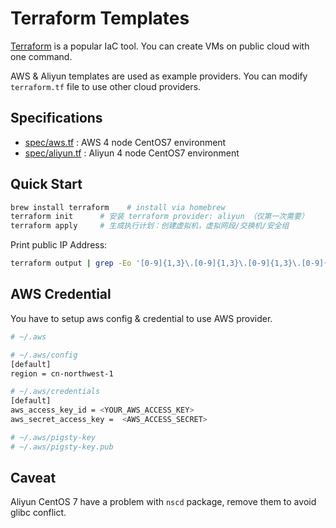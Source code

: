 # Terraform Templates

[Terraform](https://www.terraform.io/) is a popular IaC tool.
You can create VMs on public cloud with one command.

AWS & Aliyun templates are used as example providers. 
You can modify `terraform.tf` file to use other cloud providers.



## Specifications

* [spec/aws.tf](spec/aws.tf) : AWS 4 node CentOS7 environment
* [spec/aliyun.tf](spec/aliyun.tf) : Aliyun 4 node CentOS7 environment



## Quick Start

```bash
brew install terraform    # install via homebrew
terraform init      # 安装 terraform provider: aliyun （仅第一次需要）
terraform apply     # 生成执行计划：创建虚拟机，虚拟网段/交换机/安全组
```

Print public IP Address:

```bash
terraform output | grep -Eo '[0-9]{1,3}\.[0-9]{1,3}\.[0-9]{1,3}\.[0-9]{1,3}'
```



## AWS Credential

You have to setup aws config & credential to use AWS provider. 

```bash
# ~/.aws

# ~/.aws/config
[default]
region = cn-northwest-1

# ~/.aws/credentials
[default]
aws_access_key_id = <YOUR_AWS_ACCESS_KEY>
aws_secret_access_key =  <AWS_ACCESS_SECRET>

# ~/.aws/pigsty-key
# ~/.aws/pigsty-key.pub
```


## Caveat

Aliyun CentOS 7 have a problem with `nscd` package, remove them to avoid glibc conflict.
